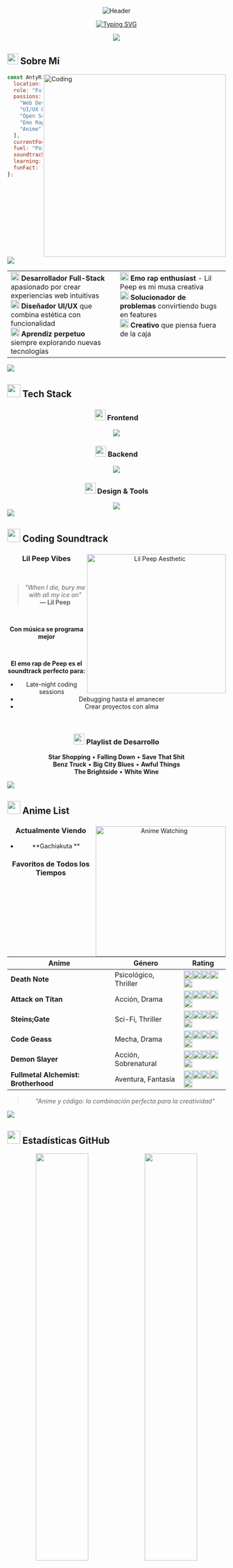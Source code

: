 <div align="center">

![Header](https://capsule-render.vercel.app/api?type=waving&color=gradient&customColorList=12,14,18,20,24&height=250&section=header&text=AntyRzk&fontSize=90&fontColor=fff&animation=fadeIn&fontAlignY=35&desc=Full-Stack%20Developer%20%7C%20UI/UX%20Designer%20%7C%20Emo%20Rap%20Enthusiast&descAlignY=55&descAlign=50&descSize=20)

[![Typing SVG](https://readme-typing-svg.demolab.com?font=Fira+Code&weight=600&size=28&duration=2500&pause=1000&color=F87171&center=true&vCenter=true&random=false&width=700&lines=Transformando+ideas+en+c%C3%B3digo+%F0%9F%92%BB;Creando+experiencias+digitales+%E2%9C%A8;Full-Stack+Developer+%F0%9F%9A%80;Apasionado+por+la+tecnolog%C3%ADa+%F0%9F%94%A5;Coding+with+Lil+Peep+vibes+%F0%9F%96%A4)](https://git.io/typing-svg)

<img src="https://user-images.githubusercontent.com/73097560/115834477-dbab4500-a447-11eb-908a-139a6edaec5c.gif">

</div>

## <img src="https://media2.giphy.com/media/QssGEmpkyEOhBCb7e1/giphy.gif?cid=ecf05e47a0n3gi1bfqntqmob8g9aid1oyj2wr3ds3mg700bl&rid=giphy.gif" width="25"> Sobre Mí

<img align="right" alt="Coding" width="420" src="https://user-images.githubusercontent.com/74038190/229223263-cf2e4b07-2615-4f87-9c38-e37600f8381a.gif">

```javascript
const AntyRzk = {
  location: "México, Yucatán",
  role: "Full-Stack Developer",
  passions: [
    "Web Development",
    "UI/UX Design",
    "Open Source",
    "Emo Rap Music",
    "Anime"
  ],
  currentFocus: "Scalable web apps",
  fuel: "Pozole",
  soundtrack: "Lil Peep on repeat",
  learning: ["React", "TypeScript", "Cloud"],
  funFact: "El mejor código se escribe a medianoche con música"
};
```

<br clear="right"/>
<img src="https://user-images.githubusercontent.com/73097560/115834477-dbab4500-a447-11eb-908a-139a6edaec5c.gif">


<table>
  <tr>
    <td width="50%" valign="top">
      <img src="https://media.giphy.com/media/WFZvB7VIXBgiz3oDXE/giphy.gif" width="20"> <b>Desarrollador Full-Stack</b> apasionado por crear experiencias web intuitivas<br>
      <img src="https://media.giphy.com/media/SWoSkN6DxTszqIKEqv/giphy.gif" width="20"> <b>Diseñador UI/UX</b> que combina estética con funcionalidad<br>
      <img src="https://media.giphy.com/media/L1R1tvI9svkIWwpVYr/giphy.gif" width="20"> <b>Aprendiz perpetuo</b> siempre explorando nuevas tecnologías
    </td>
    <td width="50%" valign="top">
      <img src="https://media.giphy.com/media/1zKSLWfY7hoYw/giphy.gif" width="20"> <b>Emo rap enthusiast</b> - Lil Peep es mi musa creativa<br>
      <img src="https://media.giphy.com/media/kH6CqYiquZawmU1HI6/giphy.gif" width="20"> <b>Solucionador de problemas</b> convirtiendo bugs en features<br>
      <img src="https://media.giphy.com/media/3oKIPnAiaMCws8nOsE/giphy.gif" width="20"> <b>Creativo</b> que piensa fuera de la caja
    </td>
  </tr>
</table>
<img src="https://user-images.githubusercontent.com/73097560/115834477-dbab4500-a447-11eb-908a-139a6edaec5c.gif">


## <img src="https://media.giphy.com/media/iY8CRBdQXODJSCERIr/giphy.gif" width="30"> Tech Stack

<div align="center">

### <img src="https://media.giphy.com/media/QssGEmpkyEOhBCb7e1/giphy.gif" width="25"> Frontend
<img src="https://skillicons.dev/icons?i=html,css,js,bootstrap,react,tailwind" />

### <img src="https://media.giphy.com/media/kdFc8fubgS31b8DsVu/giphy.gif" width="25"> Backend
<img src="https://skillicons.dev/icons?i=php,laravel,nodejs,express,mysql,mongodb" />

### <img src="https://media.giphy.com/media/SWoSkN6DxTszqIKEqv/giphy.gif" width="25"> Design & Tools
<img src="https://skillicons.dev/icons?i=figma,xd,photoshop,git,github,vscode,postman" />

</div>
<img src="https://user-images.githubusercontent.com/73097560/115834477-dbab4500-a447-11eb-908a-139a6edaec5c.gif">


## <img src="https://media.giphy.com/media/W5kd2CVDpkRCDyyunU/giphy.gif" width="30"> Coding Soundtrack

<div align="center">

<img align="right" alt="Lil Peep Aesthetic" width="320" src="https://media.giphy.com/media/xT9IgDEI1iZyb2wqo8/giphy.gif">

### Lil Peep Vibes

<br>

> *"When I die, bury me with all my ice on"*  
> **— Lil Peep** 

<br>

**Con música se programa mejor** 

<br>

**El emo rap de Peep es el soundtrack perfecto para:**

-  Late-night coding sessions
- Debugging hasta el amanecer
-  Crear proyectos con alma

<br>

### <img src="https://media.giphy.com/media/ObNTw8Uzwy6KQ/giphy.gif" width="25"> Playlist de Desarrollo

**Star Shopping** • **Falling Down** • **Save That Shit**  
**Benz Truck** • **Big City Blues** • **Awful Things**  
**The Brightside** • **White Wine**

</div>
<img src="https://user-images.githubusercontent.com/73097560/115834477-dbab4500-a447-11eb-908a-139a6edaec5c.gif">


## <img src="https://media.giphy.com/media/LMt9638dO8dftAjtco/giphy.gif" width="30"> Anime List

<div align="center">

<img align="right" alt="Anime Watching" width="300" src="https://media.giphy.com/media/mDFpdL1UxdVZRBN2V4/giphy.gif">

### Actualmente Viendo

- **Gachiakuta ** 


### Favoritos de Todos los Tiempos

| Anime | Género | Rating |
|-------|--------|--------|
| **Death Note** | Psicológico, Thriller |<img src="https://media.giphy.com/media/ObNTw8Uzwy6KQ/giphy.gif" width="20"><img src="https://media.giphy.com/media/ObNTw8Uzwy6KQ/giphy.gif" width="20"><img src="https://media.giphy.com/media/ObNTw8Uzwy6KQ/giphy.gif" width="20"><img src="https://media.giphy.com/media/ObNTw8Uzwy6KQ/giphy.gif" width="20"><img src="https://media.giphy.com/media/ObNTw8Uzwy6KQ/giphy.gif" width="20"> |
| **Attack on Titan** | Acción, Drama |<img src="https://media.giphy.com/media/ObNTw8Uzwy6KQ/giphy.gif" width="20"><img src="https://media.giphy.com/media/ObNTw8Uzwy6KQ/giphy.gif" width="20"><img src="https://media.giphy.com/media/ObNTw8Uzwy6KQ/giphy.gif" width="20"><img src="https://media.giphy.com/media/ObNTw8Uzwy6KQ/giphy.gif" width="20"><img src="https://media.giphy.com/media/ObNTw8Uzwy6KQ/giphy.gif" width="20"> |
| **Steins;Gate** | Sci-Fi, Thriller |<img src="https://media.giphy.com/media/ObNTw8Uzwy6KQ/giphy.gif" width="20"><img src="https://media.giphy.com/media/ObNTw8Uzwy6KQ/giphy.gif" width="20"><img src="https://media.giphy.com/media/ObNTw8Uzwy6KQ/giphy.gif" width="20"><img src="https://media.giphy.com/media/ObNTw8Uzwy6KQ/giphy.gif" width="20"><img src="https://media.giphy.com/media/ObNTw8Uzwy6KQ/giphy.gif" width="20"> |
| **Code Geass** | Mecha, Drama |<img src="https://media.giphy.com/media/ObNTw8Uzwy6KQ/giphy.gif" width="20"><img src="https://media.giphy.com/media/ObNTw8Uzwy6KQ/giphy.gif" width="20"><img src="https://media.giphy.com/media/ObNTw8Uzwy6KQ/giphy.gif" width="20"><img src="https://media.giphy.com/media/ObNTw8Uzwy6KQ/giphy.gif" width="20"><img src="https://media.giphy.com/media/ObNTw8Uzwy6KQ/giphy.gif" width="20"> |
| **Demon Slayer** | Acción, Sobrenatural |<img src="https://media.giphy.com/media/ObNTw8Uzwy6KQ/giphy.gif" width="20"><img src="https://media.giphy.com/media/ObNTw8Uzwy6KQ/giphy.gif" width="20"><img src="https://media.giphy.com/media/ObNTw8Uzwy6KQ/giphy.gif" width="20"><img src="https://media.giphy.com/media/ObNTw8Uzwy6KQ/giphy.gif" width="20"><img src="https://media.giphy.com/media/ObNTw8Uzwy6KQ/giphy.gif" width="20"> |
| **Fullmetal Alchemist: Brotherhood** | Aventura, Fantasía |<img src="https://media.giphy.com/media/ObNTw8Uzwy6KQ/giphy.gif" width="20"><img src="https://media.giphy.com/media/ObNTw8Uzwy6KQ/giphy.gif" width="20"><img src="https://media.giphy.com/media/ObNTw8Uzwy6KQ/giphy.gif" width="20"><img src="https://media.giphy.com/media/ObNTw8Uzwy6KQ/giphy.gif" width="20"><img src="https://media.giphy.com/media/ObNTw8Uzwy6KQ/giphy.gif" width="20"> |

> <img src="https://media.giphy.com/media/hTDQBjD62MRdmdgixv/giphy.gif" width="15"> *"Anime y código: la combinación perfecta para la creatividad"* <img src="https://media.giphy.com/media/hTDQBjD62MRdmdgixv/giphy.gif" width="15">

</div>
<img src="https://user-images.githubusercontent.com/73097560/115834477-dbab4500-a447-11eb-908a-139a6edaec5c.gif">


## <img src="https://media.giphy.com/media/iY8CRBdQXODJSCERIr/giphy.gif" width="30"> Estadísticas GitHub

<div align="center">

<img width="49%" src="https://github-readme-stats.vercel.app/api?username=AntyRzk&show_icons=true&theme=radical&hide_border=true&bg_color=0D1117&text_color=FFFFFF&icon_color=F87171&title_color=F87171&count_private=true&include_all_commits=true" />
<img width="49%" src="https://github-readme-streak-stats.herokuapp.com/?user=AntyRzk&theme=radical&hide_border=true&background=0D1117&ring=F87171&fire=F87171&currStreakLabel=F87171" />

<img width="60%" src="https://github-readme-stats.vercel.app/api/top-langs/?username=AntyRzk&layout=compact&theme=radical&hide_border=true&bg_color=0D1117&text_color=FFFFFF&title_color=F87171&langs_count=10" />

<img src="https://github-profile-trophy.vercel.app/?username=AntyRzk&theme=radical&no-frame=true&no-bg=true&row=1&column=7" width="100%" />

</div>
<img src="https://user-images.githubusercontent.com/73097560/115834477-dbab4500-a447-11eb-908a-139a6edaec5c.gif">


## <img src="https://media.giphy.com/media/QssGEmpkyEOhBCb7e1/giphy.gif?cid=ecf05e47a0n3gi1bfqntqmob8g9aid1oyj2wr3ds3mg700bl&rid=giphy.gif" width="25"> Proyectos Destacados

<div align="center">

<img src="https://media.giphy.com/media/L1R1tvI9svkIWwpVYr/giphy.gif" width="350"/>

### <img src="https://media.giphy.com/media/kH6CqYiquZawmU1HI6/giphy.gif" width="25"> En Proceso...

**Estoy trabajando en proyectos increíbles que pronto estarán aquí**

> *"Building something amazing takes time"* <img src="https://media.giphy.com/media/3o7bu3XilJ5BOiSGic/giphy.gif" width="20">

<img src="https://media.giphy.com/media/WFZvB7VIXBgiz3oDXE/giphy.gif" width="20"> **Próximamente**: Proyectos full-stack, herramientas útiles y experimentos creativos

<img src="https://media.giphy.com/media/3o6ZtluUDuJSanzMk0/giphy.gif" width="20"> Mientras tanto, explora mis repositorios → [**GitHub**](https://github.com/AntyRzk)

</div>
<img src="https://user-images.githubusercontent.com/73097560/115834477-dbab4500-a447-11eb-908a-139a6edaec5c.gif">


## <img src="https://media.giphy.com/media/W5kd2CVDpkRCDyyunU/giphy.gif" width="30"> Actividad Reciente

<div align="center">

![Activity Graph](https://github-readme-activity-graph.vercel.app/graph?username=AntyRzk&theme=react-dark&hide_border=true&bg_color=0D1117&color=F87171&line=F87171&point=FFFFFF&area=true&custom_title=Contribuciones%20de%20AntyRzk)

</div>
<img src="https://user-images.githubusercontent.com/73097560/115834477-dbab4500-a447-11eb-908a-139a6edaec5c.gif">


## <img src="https://media.giphy.com/media/LnQjpWaON8nhr21vNW/giphy.gif" width="40"> Conecta Conmigo

<div align="center">

<a href="https://discord.com/users/592915435071078488">
  <img src="https://img.shields.io/badge/Discord-5865F2?style=for-the-badge&logo=discord&logoColor=white" height="40" />
</a>
<a href="https://github.com/AntyRzk">
  <img src="https://img.shields.io/badge/GitHub-181717?style=for-the-badge&logo=github&logoColor=white" height="40" />
</a>

<img src="https://capsule-render.vercel.app/api?type=rect&color=gradient&customColorList=12,14,18,20,24&height=3" width="100%">

</div>
<img src="https://user-images.githubusercontent.com/73097560/115834477-dbab4500-a447-11eb-908a-139a6edaec5c.gif">


## <img src="https://media.giphy.com/media/ObNTw8Uzwy6KQ/giphy.gif" width="30"> Random Dev Quote

<div align="center">

![Quote](https://quotes-github-readme.vercel.app/api?type=horizontal&theme=radical&border=true)

</div>
<img src="https://user-images.githubusercontent.com/73097560/115834477-dbab4500-a447-11eb-908a-139a6edaec5c.gif">


<div align="center">

*"El código es poesía, y cada función es un verso"* 

<img src="https://komarev.com/ghpvc/?username=AntyRzk&label=Visitas%20al%20Perfil&color=F87171&style=for-the-badge" alt="Profile Views" />

**¡Gracias por visitar!**  
*Si te gusta lo que ves, no olvides dejar una* <img src="https://media.giphy.com/media/ObNTw8Uzwy6KQ/giphy.gif" width="20"> *en mis repos*

![Footer](https://capsule-render.vercel.app/api?type=waving&color=gradient&height=100&section=footer&text=またね!&fontSize=40&fontColor=ffffff)

</div>
